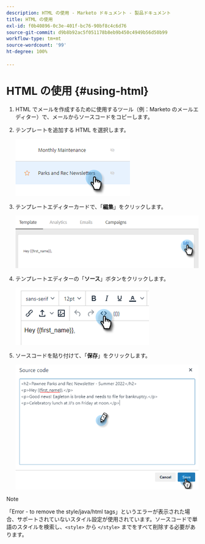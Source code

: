 ```yaml
---
description: HTML の使用 - Marketo ドキュメント - 製品ドキュメント
title: HTML の使用
exl-id: f0b40896-0c3e-401f-bc76-90bf8c4c6d76
source-git-commit: d9b8b92ac5f051178b8eb9b450c4949b56d50b99
workflow-type: tm+mt
source-wordcount: '99'
ht-degree: 100%

---
```


# HTML の使用 {#using-html}

1. HTML でメールを作成するために使用するツール（例：Marketo のメールエディター）で、メールからソースコードをコピーします。

1. テンプレートを追加する HTML を選択します。

   ![](assets/using-html-1.png)

1. テンプレートエディターカードで、「**編集**」をクリックします。

   ![](assets/using-html-2.png)

1. テンプレートエディターの「**ソース**」ボタンをクリックします。

   ![](assets/using-html-3.png)

1. ソースコードを貼り付けて、「**保存**」をクリックします。

   ![](assets/using-html-4.png)

>[!NOTE]
>
>「Error - to remove the style/java/html tags」というエラーが表示された場合、サポートされていないスタイル設定が使用されています。ソースコードで単語のスタイルを検索し、`<style>` から `</style>` までをすべて削除する必要があります。
